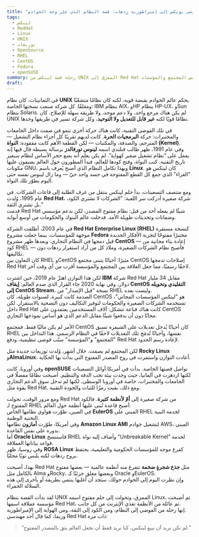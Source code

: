 ```yaml
---
title: "من فوضى يونِكس إلى إمبراطورية رِدهات: قصة النظام الذي غيّر وجه الخوادم"
tags:
  - لينكس
  - RedHat
  - Linux
  - UNIX
  - توزيعات
  - OpenSource
  - RHEL
  - CentOS
  - Fedora
  - openSUSE
summary: رحلة قصة لينكس من UNIX الممزق إلى Red Hat وإصداراتها ومشتقاتها العالمية، وكيف تغيّر عالم الخوادم، مع خلفيات تاريخية وقصص المجتمع والمؤسسات.
draft:
---
```


في الثمانينات، كان نظام **UNIX** يحكم عالم الخوادم بقبضة قوية، لكنه كان نظامًا متشعّبًا ومغلقًا. كل شركة صنعت نسختها الخاصة: IBM بنظام AIX، وHP بنظام HP-UX، وSun بنظام Solaris. لم يكن هناك مرجع واحد، ولا دعم موحد، ولا طريقة سهلة للإصلاح. كان UNIX نظامًا قويًا لكنه **غير قابل للتعديل ولا التوحيد**، وكل شركة تسير في طريقها وحدها.

في تلك الفوضى التقنية، كانت هناك حركة أخرى تنمو في صمت داخل الجامعات والمختبرات: حركة **البرمجيات الحرة**. كانت لديهم تقريبًا كل أجزاء نظام التشغيل — المترجم، والصدفة، والمكتبات — لكن القطعة الأهم كانت مفقودة: **النواة (Kernel)**.  
وفي عام 1991، ظهر طالب فنلندي اسمه **لينوس تورفالدز** برسالة بسيطة قال فيها إنه يعمل على “نظام تشغيل صغير كهواية”. لم يكن يعلم أنه يضع حجر الأساس لنظام سيغير تاريخ التقنية. كتب النواة، وفتح كودها للعالم، فبدأ المطورون حول العالم يضيفون عليها مكونات GNU، وبهذا تكامل النظام الذي أصبح يُعرف باسم **Linux**. كان لينكس هو “الغراء” الذي جمع كل القطع المفتوحة في جسد واحد حيّ — وما زال لينوس نفسه حتى اليوم يطوّر تلك النواة.

ومع منتصف التسعينات، بدأ حلم لينكس ينتقل من غرف الطلبة إلى قاعات الشركات. في عام 1995، وُلدت **Red Hat**، شركة صغيرة أدركت سر اللعبة: "الشركات لا تشتري الكود، بل تشتري الثقة."  
قدمت Red Hat شيئًا لم يفعله أحد من قبل: نظام مفتوح المصدر، لكن بدعم مؤسسي وضمانات وتحديثات طويلة الأمد. فدخلت عالم البنوك والحكومات من أوسع أبوابه.  

في عام 2003، أطلقت الشركة **Red Hat Enterprise Linux (RHEL)** كنسخة مستقرة موجهة للمؤسسات، بينما جعلت مشروع **Fedora** مختبرًا مفتوحًا لتجربة الأفكار الجديدة قبل دمجها في النظام التجاري. وبعدها ظهر مشروع **CentOS** — إعادة بناء مجانية من كود RHEL — فأصبح نظام الشركات الصغيرة، وملاذ كل من أراد استقرار ردهات دون تكاليفها.  
كان التعاون بين RHEL وCentOS مثيرًا: أحيانًا يتبنى مجتمع CentOS إصلاحات تدمجها Red Hat لاحقًا رسميًا، مما جعل العلاقة بين المجتمع والمؤسسة أقرب من أي وقت آخر.

لكن هذا التوازن اهتزّ عام 2019، حين اشترت **IBM** شركة Red Hat مقابل 34 مليار دولار، وفي نهاية 2020 جاء القرار الذي صدم العالم: **إيقاف CentOS التقليدي وتحويله إلى CentOS Stream**، نسخة “قبل الإصدار” من RHEL وليست بعده.  
الصدمة كانت كبيرة. لسنوات طويلة، كان CentOS هو "لينكس المؤسسات المجاني"، تستخدمه الشركات الصغيرة والحكومات لتوفير التكاليف دون التضحية بالاستقرار. لكن داخل Red Hat كانت هناك قناعة تتشكل: آلاف المستخدمين يعتمدون على CentOS مجانًا دون أن يدفعوا شيئًا مقابل الدعم الذي هو أساس نموذجها التجاري.  

الأمر لم يكن ماليًا فقط. فمجتمع CentOS كان أحيانًا يُدخل تعديلات على الشيفرة تسبق RHEL نفسها، وأحيانًا تُدمَج تلك التعديلات لاحقًا في النظام الرسمي. هذا التداخل بين "المجتمع" و"المؤسسة" سبّب فوضى تنظيمية، ودفع Red Hat لإعادة رسم الحدود.  

لكن المجتمع لم يصمت. خلال أشهر، وُلدت توزيعات جديدة مثل **Rocky Linux** و**AlmaLinux**، أعادت التوازن واستمرت في روح المصدر المفتوح التي بدأت بها الحكاية.

وفي أوروبا، كانت **openSUSE** تواصل قصتها الخاصة. بدأت في أمريكا أوائل التسعينات لكنها ازدهرت في ألمانيا، حيث وجدت بيئة تحب الدقة والتنظيم. أصبحت نظامًا مفضلًا في الجامعات والمختبرات، خاصة في أوروبا الوسطى، لكنها لم تدخل سوق الدعم التجاري بقوة مثل Red Hat. ومع ذلك، بقيت رمزًا للثبات والجودة التقنية.

ومع مرور الوقت، تحولت Red Hat من شركة صغيرة إلى **أمّ لأنظمة كثيرة**. فالكود المفتوح لـ RHEL أصبح قاعدة تُبنى عليها أنظمة حول العالم.  
في الصين، طوّرت هواوي نظامها الخاص **EulerOS** المبني على RHEL لخدمة البنية التحتية الوطنية.  
وفي أمريكا، طوّرت **أمازون** نظامها **Amazon Linux AMI** لتشغيل خوادم AWS، المبني بدوره على نفس القاعدة.  
أما **Oracle Linux** فاستنسخ RHEL وأضاف إليه نواة “Unbreakable Kernel” لخدمة قواعد بياناتها العملاقة.  
وفي روسيا، ظهر **ROSA Linux** كفرع موجه للمؤسسات الحكومية والتعليمية، يحتفظ بروح ردهات لكنه يلبس ثوبًا محليًا.

بهذا، أصبحت Red Hat مثل **جذع شجرةٍ ضخمة** تتفرع منه أنظمة عالمية — بعضها مفتوح بالكامل مثل Alma وRocky، وبعضها مغلق جزئيًا كـ Oracle وEulerOS.  
وإن نظرت اليوم إلى الخوادم حولك، ستجد أن أغلبها ينتمي بطريقة أو بأخرى إلى هذه السلالة الحمراء.

لقد بدأت القصة بنظام UNIX الممزق، وتحولت إلى حلم مفتوح اسمه Linux، ثم أصبحت مؤسسة عملاقة اسمها Red Hat، ثم عائلة من الأنظمة تغذي الإنترنت من كل جانب.  
إنها رحلة من الفوضى إلى النظام، ومن الكود إلى الثقة، ومن الهواية إلى الإمبراطورية.  
وربما، كما قال أحد مهندسي Red Hat ذات مرة:  
> “لم نكن نريد أن نبيع لينكس، كنا نريد فقط أن نجعل العالم يثق بالمصدر المفتوح.”  
